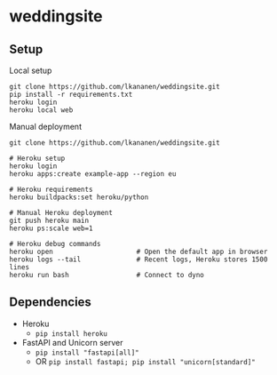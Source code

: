 # weddingsite


## Setup

Local setup

```
git clone https://github.com/lkananen/weddingsite.git
pip install -r requirements.txt
heroku login
heroku local web
```

Manual deployment

```
git clone https://github.com/lkananen/weddingsite.git

# Heroku setup
heroku login
heroku apps:create example-app --region eu

# Heroku requirements
heroku buildpacks:set heroku/python

# Manual Heroku deployment
git push heroku main
heroku ps:scale web=1

# Heroku debug commands
heroku open                     # Open the default app in browser
heroku logs --tail              # Recent logs, Heroku stores 1500 lines
heroku run bash                 # Connect to dyno
```

## Dependencies

- Heroku
  - `pip install heroku`
- FastAPI and Unicorn server
  - `pip install "fastapi[all]"`
  - OR `pip install fastapi; pip install "unicorn[standard]"`